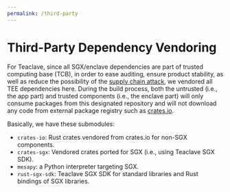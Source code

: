 ```yaml
---
permalink: /third-party
---
```


# Third-Party Dependency Vendoring

For Teaclave, since all SGX/enclave dependencies are part of trusted computing base (TCB),
in order to ease auditing, ensure product stability, as well as reduce the
possibility of the [supply chain attack](https://en.wikipedia.org/wiki/Supply_chain_attack),
we vendored all TEE dependencies here. During the build process, both the
untrusted (i.e., the app part) and trusted components (i.e., the enclave part)
will only consume packages from this designated repository and will not
download any code from external package registry such as
[crates.io](https://crates.io).

Basically, we have these submodules:
  - `crates-io`: Rust crates vendored from crates.io for non-SGX components.
  - `crates-sgx`: Vendored crates ported for SGX (i.e., using Teaclave SGX SDK).
  - `mesapy`: a Python interpreter targeting SGX.
  - `rust-sgx-sdk`: Teaclave SGX SDK for standard libraries and Rust bindings of
    SGX libraries.

